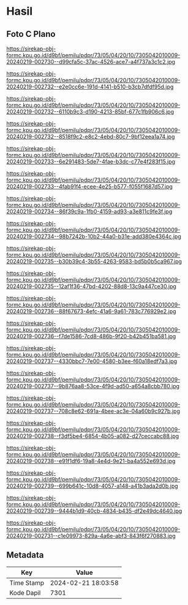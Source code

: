 # Hasil

## Foto C Plano

https://sirekap-obj-formc.kpu.go.id/d9bf/pemilu/pdpr/73/05/04/20/10/7305042010009-20240219-002730--d99cfa5c-37ac-4526-ace7-a4f737a3c1c2.jpg

https://sirekap-obj-formc.kpu.go.id/d9bf/pemilu/pdpr/73/05/04/20/10/7305042010009-20240219-002732--e2e0cc6e-191d-4141-b510-b3cb7dfdf95d.jpg

https://sirekap-obj-formc.kpu.go.id/d9bf/pemilu/pdpr/73/05/04/20/10/7305042010009-20240219-002732--6110b9c3-d190-4213-85bf-677c1fb906c6.jpg

https://sirekap-obj-formc.kpu.go.id/d9bf/pemilu/pdpr/73/05/04/20/10/7305042010009-20240219-002732--8518f9c2-e8c2-4ebd-80c7-9bf12eea1a74.jpg

https://sirekap-obj-formc.kpu.go.id/d9bf/pemilu/pdpr/73/05/04/20/10/7305042010009-20240219-002733--6e291483-5de7-4fae-b3dc-c77e4f283f15.jpg

https://sirekap-obj-formc.kpu.go.id/d9bf/pemilu/pdpr/73/05/04/20/10/7305042010009-20240219-002733--4fab91f4-ecee-4e25-b577-f055f1687d57.jpg

https://sirekap-obj-formc.kpu.go.id/d9bf/pemilu/pdpr/73/05/04/20/10/7305042010009-20240219-002734--86f39c9a-1fb0-4159-ad93-a3e811c9fe3f.jpg

https://sirekap-obj-formc.kpu.go.id/d9bf/pemilu/pdpr/73/05/04/20/10/7305042010009-20240219-002734--98b7242b-10b2-44a0-b31e-add380e4364c.jpg

https://sirekap-obj-formc.kpu.go.id/d9bf/pemilu/pdpr/73/05/04/20/10/7305042010009-20240219-002735--b30b39c4-3b55-4263-9583-bd5b0b5ca967.jpg

https://sirekap-obj-formc.kpu.go.id/d9bf/pemilu/pdpr/73/05/04/20/10/7305042010009-20240219-002735--12af1f36-47bd-4202-88d8-13c9a447ce30.jpg

https://sirekap-obj-formc.kpu.go.id/d9bf/pemilu/pdpr/73/05/04/20/10/7305042010009-20240219-002736--88f67673-4efc-41a6-9a61-783c776929e2.jpg

https://sirekap-obj-formc.kpu.go.id/d9bf/pemilu/pdpr/73/05/04/20/10/7305042010009-20240219-002736--f7de1586-7cd8-486b-9f20-b42b451ba581.jpg

https://sirekap-obj-formc.kpu.go.id/d9bf/pemilu/pdpr/73/05/04/20/10/7305042010009-20240219-002737--4330bbc7-7e00-4580-b3ee-f60a18edf7a3.jpg

https://sirekap-obj-formc.kpu.go.id/d9bf/pemilu/pdpr/73/05/04/20/10/7305042010009-20240219-002737--9b876aa8-53ce-4f9d-ad50-a654a8cbb780.jpg

https://sirekap-obj-formc.kpu.go.id/d9bf/pemilu/pdpr/73/05/04/20/10/7305042010009-20240219-002737--708c8e62-691a-4bee-ac3e-04a60b9c927b.jpg

https://sirekap-obj-formc.kpu.go.id/d9bf/pemilu/pdpr/73/05/04/20/10/7305042010009-20240219-002738--f3df5be4-6854-4b05-a082-d27ceccabc88.jpg

https://sirekap-obj-formc.kpu.go.id/d9bf/pemilu/pdpr/73/05/04/20/10/7305042010009-20240219-002738--e91f1df6-19a8-4e4d-9e21-ba4a552e693d.jpg

https://sirekap-obj-formc.kpu.go.id/d9bf/pemilu/pdpr/73/05/04/20/10/7305042010009-20240219-002739--699b641c-10d8-4057-a148-a41b3ada2d0b.jpg

https://sirekap-obj-formc.kpu.go.id/d9bf/pemilu/pdpr/73/05/04/20/10/7305042010009-20240219-002739--9444b1d9-40cb-4834-b435-df2e49dc4640.jpg

https://sirekap-obj-formc.kpu.go.id/d9bf/pemilu/pdpr/73/05/04/20/10/7305042010009-20240219-002731--c1e09973-829a-4a6e-abf3-843f6f270883.jpg


## Metadata

| Key        | Value               |
| ---------- | ------------------- |
| Time Stamp | 2024-02-21 18:03:58 |
| Kode Dapil | 7301                |



